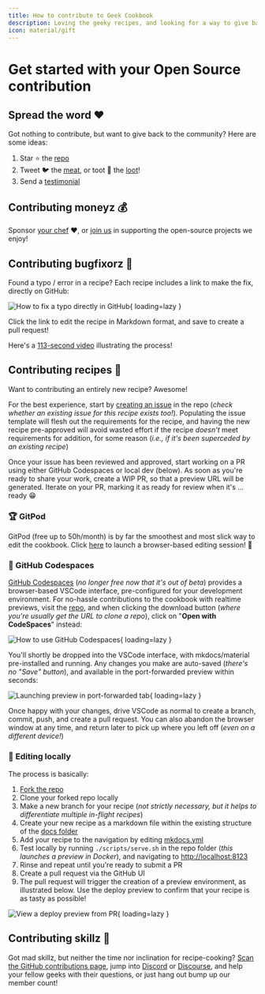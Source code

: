 ```yaml
---
title: How to contribute to Geek Cookbook
description: Loving the geeky recipes, and looking for a way to give back / get involved. It's not all coding - here are some ideas re various ways you can be involved!
icon: material/gift
---
```


# Get started with your Open Source contribution

## Spread the word ❤️

Got nothing to contribute, but want to give back to the community? Here are some ideas:

1. Star :star: the [repo](https://github.com/geek-cookbook/geek-cookbook/)
2. Tweet :bird: the [meat](https://ctt.ac/Vl6mc), or toot :elephant: the [loot](https://so.fnky.nz/@funkypenguin)!
3. Send a [testimonial](https://fnky.nz/testimonial)

## Contributing moneyz 💰

Sponsor [your chef](https://github.com/sponsors/funkypenguin) :heart:, or [join us](/#sponsored-projects) in supporting the open-source projects we enjoy!

## Contributing bugfixorz 🐛

Found a typo / error in a recipe? Each recipe includes a link to make the fix, directly on GitHub:

![How to fix a typo directly in GitHub](https://static.funkypenguin.co.nz/Duplicity_-_Funky_Penguins_Geek_Cookbook_2020-06-16_14-45-50.png){ loading=lazy }

Click the link to edit the recipe in Markdown format, and save to create a pull request!

Here's a [113-second video](https://static.funkypenguin.co.nz/how-to-contribute-to-geek-cookbook-quick-pr.mp4) illustrating the process!

## Contributing recipes 🎁

Want to contributing an entirely new recipe? Awesome!

For the best experience, start by [creating an issue](https://github.com/geek-cookbook/geek-cookbook/issues/new/choose) in the repo (*check whether an existing issue for this recipe exists too!*). Populating the issue template will flesh out the requirements for the recipe, and having the new recipe pre-approved will avoid wasted effort if the recipe *doesn't* meet requirements for addition, for some reason (*i.e., if it's been superceded by an existing recipe*)

Once your issue has been reviewed and approved, start working on a PR using either GitHub Codespaces or local dev (below). As soon as you're ready to share your work, create a WIP PR, so that a preview URL will be generated. Iterate on your PR, marking it as ready for review when it's ... ready :grin:

### 🏆 GitPod

GitPod  (free up to 50h/month) is by far the smoothest and most slick way to edit the cookbook. Click [here](https://gitpod.io/#https://github.com/geek-cookbook/geek-cookbook) to launch a browser-based editing session! 🥷

### 🥈 GitHub Codespaces

[GitHub Codespaces](https://github.com/features/codespaces) (*no longer free now that it's out of beta*) provides a browser-based VSCode interface, pre-configured for your development environment. For no-hassle contributions to the cookbook with realtime previews, visit the [repo](https://github.com/geek-cookbook/geek-cookbook), and when clicking the download button (*where you're usually get the URL to clone a repo*), click on "**Open with CodeSpaces**" instead:

![How to use GitHub Codespaces](https://static.funkypenguin.co.nz/2021/geek-cookbookgeek-cookbook_The_Geeks_Cookbook_is_a_collection_of_guides_for_establishing_your_own_highly-available_privat_2021-01-07_11-41-25.png){ loading=lazy }

You'll shortly be dropped into the VSCode interface, with mkdocs/material pre-installed and running. Any changes you make are auto-saved (*there's no "Save" button*), and available in the port-forwarded preview within seconds:

![Launching preview in port-forwarded tab](https://static.funkypenguin.co.nz/2021/contribute.md__geek-cookbook_Codespaces__Visual_Studio_Code_-_Insiders__Codespaces_2021-01-07_11-50-25.png){ loading=lazy }

Once happy with your changes, drive VSCode as normal to create a branch, commit, push, and create a pull request. You can also abandon the browser window at any time, and return later to pick up where you left off (*even on a different device!*)

### 🥉 Editing locally

The process is basically:

1. [Fork the repo](https://help.github.com/en/github/getting-started-with-github/fork-a-repo)
2. Clone your forked repo locally
3. Make a new branch for your recipe (*not strictly necessary, but it helps to differentiate multiple in-flight recipes*)
4. Create your new recipe as a markdown file within the existing structure of the [docs folder](https://github.com/geek-cookbook/geek-cookbook/tree/main/docs)
5. Add your recipe to the navigation by editing [mkdocs.yml](https://github.com/geek-cookbook/geek-cookbook/blob/main/mkdocs.yml#L32)
6. Test locally by running `./scripts/serve.sh` in the repo folder (*this launches a preview in Docker*), and navigating to <http://localhost:8123>
7. Rinse and repeat until you're ready to submit a PR
8. Create a pull request via the GitHub UI
9. The pull request will trigger the creation of a preview environment, as illustrated below. Use the deploy preview to confirm that your recipe is as tasty as possible!

![View a deploy preview from PR](https://static.funkypenguin.co.nz/illustrate-pr-with-deploy-preview-for-geek-cookbook.png){ loading=lazy }

## Contributing skillz 💪

Got mad skillz, but neither the time nor inclination for recipe-cooking? [Scan the GitHub contributions page](https://github.com/geek-cookbook/geek-cookbook/contribute), jump into [Discord](/community/discord/) or [Discourse](/community/discourse/), and help your fellow geeks with their questions, or just hang out bump up our member count!
